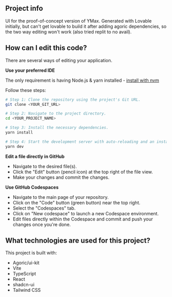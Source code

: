 ## Project info

UI for the proof-of-concept version of YMax. Generated with Lovable initially, but can't get lovable to build it after adding agoric dependencies, so the two way editing won't work (also tried replit to no avail).

## How can I edit this code?

There are several ways of editing your application.

**Use your preferred IDE**

The only requirement is having Node.js & yarn installed - [install with nvm](https://github.com/nvm-sh/nvm#installing-and-updating)

Follow these steps:

```sh
# Step 1: Clone the repository using the project's Git URL.
git clone <YOUR_GIT_URL>

# Step 2: Navigate to the project directory.
cd <YOUR_PROJECT_NAME>

# Step 3: Install the necessary dependencies.
yarn install

# Step 4: Start the development server with auto-reloading and an instant preview.
yarn dev
```

**Edit a file directly in GitHub**

- Navigate to the desired file(s).
- Click the "Edit" button (pencil icon) at the top right of the file view.
- Make your changes and commit the changes.

**Use GitHub Codespaces**

- Navigate to the main page of your repository.
- Click on the "Code" button (green button) near the top right.
- Select the "Codespaces" tab.
- Click on "New codespace" to launch a new Codespace environment.
- Edit files directly within the Codespace and commit and push your changes once you're done.

## What technologies are used for this project?

This project is built with:

- Agoric/ui-kit
- Vite
- TypeScript
- React
- shadcn-ui
- Tailwind CSS
